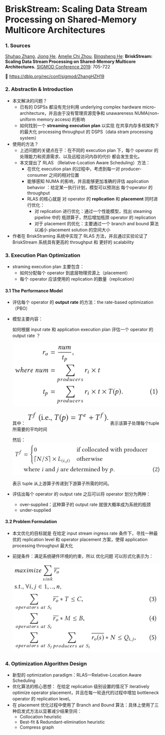 # **BriskStream: Scaling Data Stream Processing on Shared-Memory Multicore Architectures**

### 1.  Sources

[Shuhao Zhang](https://dblp.org/pers/hd/z/Zhang:Shuhao), [Jiong He](https://dblp.org/pers/hd/h/He:Jiong), [Amelie Chi Zhou](https://dblp.org/pers/hd/z/Zhou:Amelie_Chi), [Bingsheng He](https://dblp.org/pers/hd/h/He:Bingsheng):
**BriskStream: Scaling Data Stream Processing on Shared-Memory Multicore Architectures.** [SIGMOD Conference 2019](https://dblp.org/db/conf/sigmod/sigmod2019.html#ZhangHZH19): 705-722

🔗 https://dblp.org/rec/conf/sigmod/ZhangHZH19

### 2.  Abstractin & Introduction

- 本文解决的问题？
  - 已有的 DSPSs 都没有充分利用 underlying complex hardware micro-architecture，并且由于没有管理资源竞争和 unawareness NUMA(non-uniform memory access) 的影响
  - 如何找到一个 **streaming execution plan** 以实现 在共享内存多核架构下的最大化 processing throughput 的 DSPS（data stram processing system）
- 使用的方法？
  - 上述问题的关键点在于：在不同的 execution plan 下，每个 operator 的处理能力和资源需求、以及远程访问内存的代价 都会发生变化。
  - 本文提出了 RLAS （Relative-Location Aware Scheduling）方法：
    - 在优化 execution plan 的过程中，考虑到每一对 producer-consumer 之间的相对位置
    - 能够感知 NUMA 的影响，并且能够更加准确的评估 application behavior ：给定某一执行计划，模型可以预测出 每个operator 的 throughput
    - RLAS 的核心就是 对 operator 的 **replication** 和 **placement** 同时进行优化：
      - 对 replication 进行优化：通过一个性能模型，找出 steaming pipeline 中的 瓶颈算子，然后增加瓶颈 operator 的 replication
      - 对于 placement 的优化：主要通过一个 branch and bound 算法以减小 placement solution 的空间大小
- 作者在 BriskStraming 系统中实现了 RLAS 方法，并且通过实验论证了 BriskStream 系统具有更高的 throughput 和 更好的 scalability



### 3.  Execution Plan Optimization

- straming execution plan 主要包含：
  - 如何分配每个 operator 到底层物理资源上（placement）
  - 每个 operator 应该使用的 replication 的数量（replication）

#### 3.1 The Performance Model

- 评估每个 operator 的 **output rate** 的方法：the rate-based optimization（PBO）

- 模型主要内容：

  如何根据 input rate 和 application execution plan 评估一个 operator 的 output rate ？

  ![1567751538786](./1567751538786.png)

  其中：![1567751635273](./1567751635273.png)表示该算子处理每个tuple所需要的平均时间

  

  然后：![1567751771871](./1567751771871.png)

  表示 tuple 从上游算子传递到下游算子所需的时间。

- 评估出每个 operator 的 output rate 之后可以将 operator 划分为两种：

  - over-supplied：这种算子的 output rate 就很大概率成为系统的瓶颈
  - under-supplied

#### 3.2 Problem Formulation

- 本文优化的目标就是 在给定 input stream ingress rate 条件下，寻找一种最优的 replication level 和 operator placement 方案，使得 application processing throughput 最大化

- 前提条件：满足系统硬件环境的约束，所以 优化问题 可以形式化表示为：

  ![1567752658982](./1567752658982.png)

### 4. Optimization Algorithm Design

- 新型的 optimization paradigm：RLAS—Relative-Location Aware Scheduling
- 优化算法的核心思想： 在给定 replication 级别设置的情况下 iteratively optimize operator placement，并且在每一轮迭代的过程中增加 bottleneck operator 的 replication level。
- 在 placement 优化过程中使用了 Branch and Bound 算法：具体上使用了三种启发式方法以显著减少结果空间：
  - Collocation heuristic
  - Best-fit & Redundant-elimination heuristic
  - Compress graph

